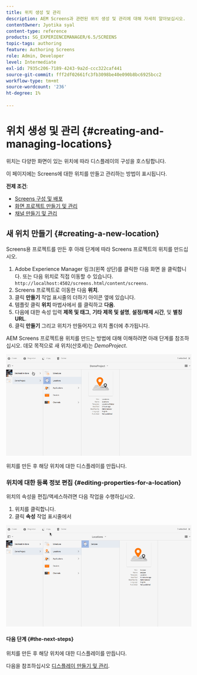 ```yaml
---
title: 위치 생성 및 관리
description: AEM Screens과 관련된 위치 생성 및 관리에 대해 자세히 알아보십시오.
contentOwner: Jyotika syal
content-type: reference
products: SG_EXPERIENCEMANAGER/6.5/SCREENS
topic-tags: authoring
feature: Authoring Screens
role: Admin, Developer
level: Intermediate
exl-id: 7935c206-7189-4243-9a2d-ccc322caf441
source-git-commit: fff2df02661fc3fb3098be40e090b8bc6925bcc2
workflow-type: tm+mt
source-wordcount: '236'
ht-degree: 1%

---
```


# 위치 생성 및 관리 {#creating-and-managing-locations}

위치는 다양한 화면이 있는 위치에 따라 디스플레이의 구성을 호스팅합니다.

이 페이지에는 Screens에 대한 위치를 만들고 관리하는 방법이 표시됩니다.

**전제 조건**:

* [Screens 구성 및 배포](configuring-screens-introduction.md)
* [화면 프로젝트 만들기 및 관리](creating-a-screens-project.md)
* [채널 만들기 및 관리](managing-channels.md)

## 새 위치 만들기 {#creating-a-new-location}

Screens용 프로젝트를 만든 후 아래 단계에 따라 Screens 프로젝트의 위치를 만드십시오.

1. Adobe Experience Manager 링크(왼쪽 상단)를 클릭한 다음 화면 을 클릭합니다. 또는 다음 위치로 직접 이동할 수 있습니다. `http://localhost:4502/screens.html/content/screens`.
1. Screens 프로젝트로 이동한 다음 **위치**.
1. 클릭 **만들기** 작업 표시줄의 더하기 아이콘 옆에 있습니다.
1. 템플릿 클릭 **위치** 마법사에서 를 클릭하고 **다음**.
1. 다음에 대한 속성 입력 **제목 및 태그**, **기타 제목 및 설명**, **설정/해제 시간**, 및 **별칭 URL**.
1. 클릭 **만들기** 그리고 위치가 만들어지고 위치 폴더에 추가됩니다.

AEM Screens 프로젝트용 위치를 만드는 방법에 대해 이해하려면 아래 단계를 참조하십시오. 데모 목적으로 새 위치(산호세)는 *DemoProject*.

![player2](assets/player2.gif)

위치를 만든 후 해당 위치에 대한 디스플레이를 만듭니다.

### 위치에 대한 등록 정보 편집 {#editing-properties-for-a-location}

위치의 속성을 편집/액세스하려면 다음 작업을 수행하십시오.

1. 위치를 클릭합니다.
1. 클릭 **속성** 작업 표시줄에서

![player3](assets/player3.gif)

#### 다음 단계 {#the-next-steps}

위치를 만든 후 해당 위치에 대한 디스플레이를 만듭니다.

다음을 참조하십시오 [디스플레이 만들기 및 관리](managing-displays.md).
